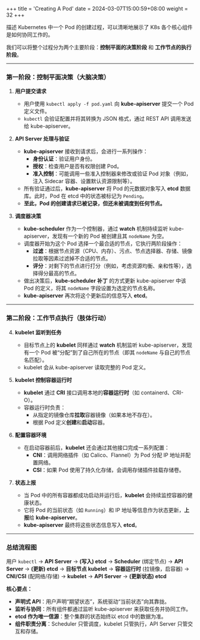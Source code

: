 +++
title = 'Creating A Pod'
date = 2024-03-07T15:00:59+08:00
weight = 32
+++

描述 Kubernetes 中一个 Pod 的创建过程，可以清晰地展示了 K8s 各个核心组件是如何协同工作的。

我们可以将整个过程分为两个主要阶段：**控制平面的决策阶段** 和 **工作节点的执行阶段**。

---

### 第一阶段：控制平面决策（大脑决策）

1.  **用户提交请求**
    *   用户使用 `kubectl apply -f pod.yaml` 向 **kube-apiserver** 提交一个 Pod 定义文件。
    *   `kubectl` 会验证配置并将其转换为 JSON 格式，通过 REST API 调用发送给 kube-apiserver。

2.  **API Server 处理与验证**
    *   **kube-apiserver** 接收到请求后，会进行一系列操作：
        *   **身份认证**：验证用户身份。
        *   **授权**：检查用户是否有权限创建 Pod。
        *   **准入控制**：可能调用一些准入控制器来修改或验证 Pod 对象（例如，注入 Sidecar 容器、设置默认资源限制等）。
    *   所有验证通过后，**kube-apiserver** 将 Pod 的元数据对象写入 **etcd** 数据库。此时，Pod 在 etcd 中的状态被标记为 `Pending`。
    *   **至此，Pod 的创建请求已被记录，但还未被调度到任何节点。**

3.  **调度器决策**
    *   **kube-scheduler** 作为一个控制器，通过 **watch** 机制持续监听 kube-apiserver，发现有一个新的 Pod 被创建且其 `nodeName` 为空。
    *   调度器开始为这个 Pod 选择一个最合适的节点，它执行两阶段操作：
        *   **过滤**：根据节点资源（CPU、内存）、污点、节点选择器、存储、镜像拉取等因素过滤掉不合适的节点。
        *   **评分**：对剩下的节点进行打分（例如，考虑资源均衡、亲和性等），选择得分最高的节点。
    *   做出决策后，**kube-scheduler** **补丁** 的方式更新 kube-apiserver 中该 Pod 的定义，将其 `nodeName` 字段设置为选定的节点名称。
    *   **kube-apiserver** 再次将这个更新后的信息写入 **etcd**。

---

### 第二阶段：工作节点执行（肢体行动）

4.  **kubelet 监听到任务**
    *   目标节点上的 **kubelet** 同样通过 **watch** 机制监听 kube-apiserver，发现有一个 Pod 被“分配”到了自己所在的节点（即其 `nodeName` 与自己的节点名匹配）。
    *   kubelet 会从 kube-apiserver 读取完整的 Pod 定义。

5.  **kubelet 控制容器运行时**
    *   **kubelet** 通过 **CRI** 接口调用本地的**容器运行时**（如 containerd、CRI-O）。
    *   容器运行时负责：
        *   从指定的镜像仓库**拉取**容器镜像（如果本地不存在）。
        *   根据 Pod 定义**创建**和**启动**容器。

6.  **配置容器环境**
    *   在启动容器前后，**kubelet** 还会通过其他接口完成一系列配置：
        *   **CNI**：调用网络插件（如 Calico、Flannel）为 Pod 分配 IP 地址并配置网络。
        *   **CSI**：如果 Pod 使用了持久化存储，会调用存储插件挂载存储卷。

7.  **状态上报**
    *   当 Pod 中的所有容器都成功启动并运行后，**kubelet** 会持续监控容器的健康状态。
    *   它将 Pod 的当前状态（如 `Running`）和 IP 地址等信息作为状态更新，**上报**给 **kube-apiserver**。
    *   **kube-apiserver** 最终将这些状态信息写入 **etcd**。

---

### 总结流程图

用户 `kubectl` -> **API Server** -> **(写入) etcd** -> **Scheduler** (绑定节点) -> **API Server** -> **(更新) etcd** -> **目标节点 kubelet** -> **容器运行时** (拉镜像，启容器) -> **CNI/CSI** (配网络/存储) -> **kubelet** -> **API Server** -> **(更新状态) etcd**

**核心要点：**
*   **声明式 API**：用户声明“期望状态”，系统驱动“当前状态”向其靠拢。
*   **监听与协同**：所有组件都通过监听 kube-apiserver 来获取任务并协同工作。
*   **etcd 作为唯一信源**：整个集群的状态始终以 etcd 中的数据为准。
*   **组件职责分离**：Scheduler 只管调度，kubelet 只管执行，API Server 只管交互和存储。